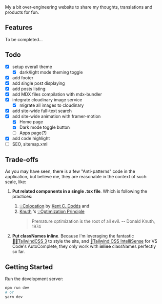 My a bit over-engineering website to share my thoughts, translations and
products for fun.

## Features

To be completed...

## Todo

- [x] setup overall theme
  - [x] dark/light mode theming toggle
- [x] add footer
- [x] add single post displaying
- [x] add posts listing
- [x] add MDX files compilation with mdx-bundler
- [x] integrate cloudinary image service
  - [x] migrate all images to cloudinary
- [x] add site-wide full-text search
- [x] add site-wide animation with framer-motion
  - [x] Home page
  - [x] Dark mode toggle button
  - [ ] Apps page(?)
- [x] add code highlight
- [ ] SEO, sitemap.xml

## Trade-offs

As you may have seen, there is a few "Anti-patterns" code in the application,
but believe me, they are reasonable in the context of such scale, like:

1. **Put related components in a single .tsx file**. Which is following the
   practices:

   1. [💡Colocation](https://kentcdodds.com/blog/colocation) by
      [Kent C. Dodds](https://kentcdodds.com/about) and
   1. [Knuth](https://en.wikipedia.org/wiki/Donald_Knuth) 's
      [💡Optimization Principle](https://www.laws-of-software.com/laws/knuth/)
      > Premature optimization is the root of all evil. -- Donald Knuth, 1974

1. **Put classNames inline**. Because I'm leveraging the fantastic
   [🧙‍♂️TailwindCSS 3](https://tailwindcss.com/) to style the site, and
   [🔌Tailwind CSS IntelliSense](https://marketplace.visualstudio.com/items?itemName=bradlc.vscode-tailwindcss)
   for VS Code's AutoComplete, they only work with **inline** classNames
   perfectly so far.

## Getting Started

Run the development server:

```bash
npm run dev
# or
yarn dev
```
